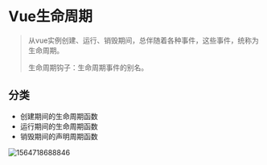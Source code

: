 # Vue生命周期

>从vue实例创建、运行、销毁期间，总伴随着各种事件，这些事件，统称为生命周期。
>
>生命周期钩子：生命周期事件的别名。

##  分类

- 创建期间的生命周期函数
- 运行期间的生命周期函数
- 销毁期间的声明周期函数

![1564718688846](C:\Users\青柠\AppData\Roaming\Typora\typora-user-images\1564718688846.png)